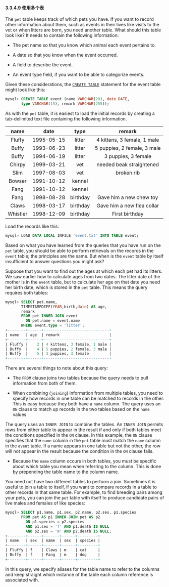 #### 3.3.4.9 使用多个表

The `pet` table keeps track of which pets you have. If you want to record other information about them, such as events in their lives like visits to the vet or when litters are born, you need another table. What should this table look like? It needs to contain the following information:

- The pet name so that you know which animal each event pertains to.

- A date so that you know when the event occurred.

- A field to describe the event.

- An event type field, if you want to be able to categorize events.

Given these considerations, the [`CREATE TABLE`](https://dev.mysql.com/doc/refman/8.0/en/create-table.html) statement for the event table might look like this:

```sql
mysql> CREATE TABLE event (name VARCHAR(20), date DATE,
       type VARCHAR(15), remark VARCHAR(255));
```

As with the `pet` table, it is easiest to load the initial records by creating a tab-delimited text file containing the following information.

| name | date | type | remark |
|:---:|:---:|:---:|:---:|
| Fluffy | 1995-05-15 | litter | 4 kittens, 3 female, 1 male |
| Buffy | 1993-06-23 | litter | 5 puppies, 2 female, 3 male |
| Buffy | 1994-06-19 | litter | 3 puppies, 3 female |
| Chirpy | 1999-03-21 | vet | needed beak straightened |
| Slim | 1997-08-03 | vet | broken rib |
| Bowser | 1991-10-12 | kennel | |
| Fang | 1991-10-12 | kennel | |
| Fang | 1998-08-28 | birthday | Gave him a new chew toy |
| Claws | 1998-03-17 | birthday | Gave him a new flea collar |
| Whistler | 1998-12-09 | birthday | First birthday |

Load the records like this:

```sql
mysql> LOAD DATA LOCAL INFILE 'event.txt' INTO TABLE event;
```

Based on what you have learned from the queries that you have run on the `pet` table, you should be able to perform retrievals on the records in the `event` table; the principles are the same. But when is the `event` table by itself insufficient to answer questions you might ask?

Suppose that you want to find out the ages at which each pet had its litters. We saw earlier how to calculate ages from two dates. The litter date of the mother is in the `event` table, but to calculate her age on that date you need her birth date, which is stored in the `pet` table. This means the query requires both tables:

```sql
mysql> SELECT pet.name,
       TIMESTAMPDIFF(YEAR,birth,date) AS age,
       remark
       FROM pet INNER JOIN event
         ON pet.name = event.name
       WHERE event.type = 'litter';
+--------+------+-----------------------------+
| name   | age  | remark                      |
+--------+------+-----------------------------+
| Fluffy |    2 | 4 kittens, 3 female, 1 male |
| Buffy  |    4 | 5 puppies, 2 female, 3 male |
| Buffy  |    5 | 3 puppies, 3 female         |
+--------+------+-----------------------------+
```

There are several things to note about this query:

- The `FROM` clause joins two tables because the query needs to pull information from both of them.

- When combining (`joining`) information from multiple tables, you need to specify how records in one table can be matched to records in the other. This is easy because they both have a `name` column. The query uses an `ON` clause to match up records in the two tables based on the `name` values.

The query uses an `INNER JOIN` to combine the tables. An `INNER JOIN` permits rows from either table to appear in the result if and only if both tables meet the conditions specified in the `ON` clause. In this example, the `ON` clause specifies that the `name` column in the `pet` table must match the `name` column in the `event` table. If a name appears in one table but not the other, the row will not appear in the result because the condition in the `ON` clause fails.

- Because the `name` column occurs in both tables, you must be specific about which table you mean when referring to the column. This is done by prepending the table name to the column name.

You need not have two different tables to perform a join. Sometimes it is useful to join a table to itself, if you want to compare records in a table to other records in that same table. For example, to find breeding pairs among your pets, you can join the `pet` table with itself to produce candidate pairs of live males and females of like species:

```sql
mysql> SELECT p1.name, p1.sex, p2.name, p2.sex, p1.species
       FROM pet AS p1 INNER JOIN pet AS p2
         ON p1.species = p2.species
         AND p1.sex = 'f' AND p1.death IS NULL
         AND p2.sex = 'm' AND p2.death IS NULL;
+--------+------+-------+------+---------+
| name   | sex  | name  | sex  | species |
+--------+------+-------+------+---------+
| Fluffy | f    | Claws | m    | cat     |
| Buffy  | f    | Fang  | m    | dog     |
+--------+------+-------+------+---------+
```

In this query, we specify aliases for the table name to refer to the columns and keep straight which instance of the table each column reference is associated with.